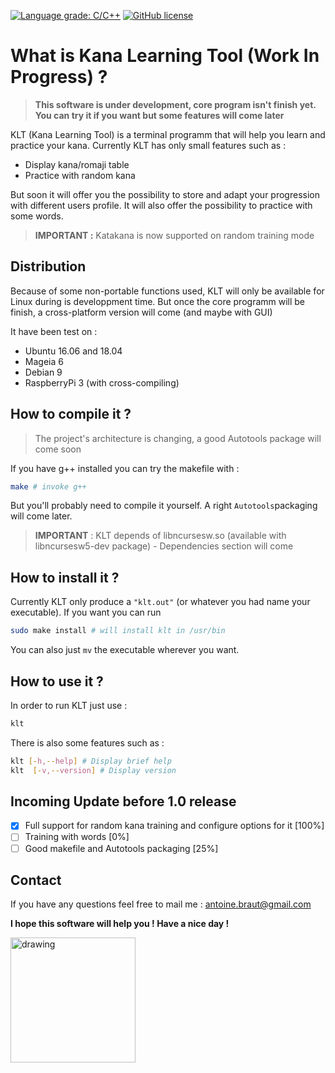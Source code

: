 [![Language grade: C/C++](https://img.shields.io/lgtm/grade/cpp/g/Brautantoine/KLT.svg?logo=lgtm&logoWidth=18)](https://lgtm.com/projects/g/Brautantoine/KLT/context:cpp)
[![GitHub license](https://img.shields.io/github/license/brautantoine/klt.svg)](https://github.com/Brautantoine/KLT/blob/master/LICENSE)
# What is Kana Learning Tool (Work In Progress) ? ##
>**This software is under development, core program isn't finish yet. You can try it if you want but some features will come later**

KLT (Kana Learning Tool) is a terminal programm that will help you learn and practice your kana. Currently KLT has only small features such as :
* Display kana/romaji table
* Practice with random kana

But soon it will offer you the possibility to store and adapt your progression with different users profile. It will also offer the possibility to practice with some words.
>**IMPORTANT :** Katakana is now supported on random training mode

## Distribution ##

Because of some non-portable functions used, KLT will only be available for Linux during is developpment time. But once the core programm will be finish, a cross-platform version will come (and maybe with GUI)

It have been test on :
* Ubuntu 16.06 and 18.04
* Mageia 6
* Debian 9
* RaspberryPi 3 (with cross-compiling)

## How to compile it ? ##
>The project's architecture is changing, a good Autotools package will come soon

If you have g++ installed you can try the makefile with :
```sh
make # invoke g++
```

But you'll probably need to compile it yourself. A right `Autotools`packaging will come later.

> **IMPORTANT** : KLT depends of libncursesw.so (available with libncursesw5-dev package) - Dependencies section will come

## How to install it ? ##

Currently KLT only produce a `"klt.out"` (or whatever you had name your executable). If you want you can run
```sh
sudo make install # will install klt in /usr/bin
```

You can also just `mv` the executable wherever you want.

## How to use it ? ##

In order to run KLT just use :
```sh
klt
```

There is also some features such as :
```sh
klt [-h,--help] # Display brief help
klt  [-v,--version] # Display version
```


## Incoming Update before 1.0 release ##

- [x] Full support for random kana training and configure options for it [100%]
- [ ] Training with words [0%]
- [ ] Good makefile and Autotools packaging [25%]

## Contact ##

If you have any questions feel free to mail me : <antoine.braut@gmail.com>

**I hope this software will help you ! Have a nice day !**

<img src="https://images.ecosia.org/x8hEzRW0N0B1oHUTXqREorZ73aE=/0x390/smart/https%3A%2F%2Fcdn170.picsart.com%2Fupscale-241091004033212.png%3Fr1024x1024" alt="drawing" width="200"/>
